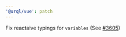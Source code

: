 ```yaml
---
'@urql/vue': patch
---
```


Fix reactaive typings for `variables` (See [#3605](https://github.com/urql-graphql/urql/pull/3605))
